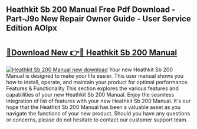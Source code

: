 ## Heathkit Sb 200 Manual Free Pdf Download - Part-J9o New Repair Owner Guide - User Service Edition AOIpx

# <h2><a href="http://bc27633.oget.top/?id=Heathkit+Sb+200+Manual">🔗Download New 👉🔴 Heathkit Sb 200 Manual</a></h2>

[![Heathkit Sb 200 Manual new download](https://i.imgur.com/5g1atiW.png)](http://bc27633.oget.top/?id=Heathkit+Sb+200+Manual)
Your new Heathkit Sb 200 Manual is designed to make your life easier. This user manual shows you how to install, operate, and maintain your product for optimal performance. Features & Functionality This section explores the various features and capabilities of your new Heathkit Sb 200 Manual. Enjoy the seamless integration of list of features with your new Heathkit Sb 200 Manual. It's our hope that the Heathkit Sb 200 Manual has been a valuable asset as you navigate the functions of your new product. Should you have any questions or concerns, please do not hesitate to contact our customer support team.

